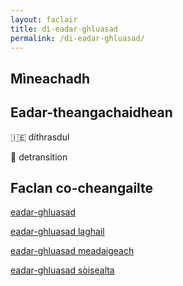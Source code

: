 ```yaml
---
layout: faclair
title: dì-eadar-ghluasad
permalink: /di-eadar-ghluasad/
---
```


## Mìneachadh

## Eadar-theangachaidhean

&#x1f1ee;&#x1f1ea; díthrasdul

&#x1f3f4;&#xe0067;&#xe0062;&#xe0065;&#xe006e;&#xe0067;&#xe007f; detransition

## Faclan co-cheangailte

[eadar-ghluasad](https://faclair.lgbt/eadar-ghluasad)

[eadar-ghluasad laghail](https://faclair.lgbt/eadar-ghluasad-laghail)

[eadar-ghluasad meadaigeach](https://faclair.lgbt/eadar-ghluasad-meadaigeach)

[eadar-ghluasad sòisealta](https://faclair.lgbt/eadar-ghluasad-soisealta)